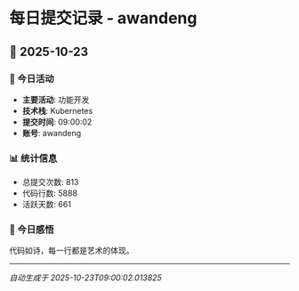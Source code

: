 # 每日提交记录 - awandeng

## 📅 2025-10-23

### 🎯 今日活动
- **主要活动**: 功能开发
- **技术栈**: Kubernetes
- **提交时间**: 09:00:02
- **账号**: awandeng

### 📊 统计信息
- 总提交次数: 813
- 代码行数: 5888
- 活跃天数: 661

### 💭 今日感悟
代码如诗，每一行都是艺术的体现。

---
*自动生成于 2025-10-23T09:00:02.013825*
